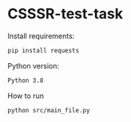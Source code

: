 # CSSSR-test-task

Install requirements:
```sh
pip install requests
```
Python version:
```sh
Python 3.8
```
How to run
```shell script
python src/main_file.py
```